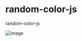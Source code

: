# random-color-js
random-color-js

![image](https://user-images.githubusercontent.com/110614481/185805905-899966eb-129b-409e-bc06-8632dfa4defa.png)
































